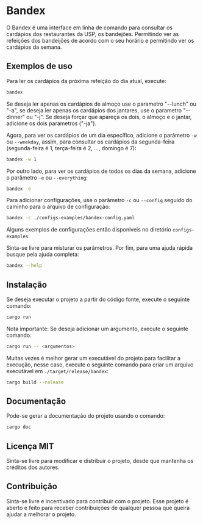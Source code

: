 # Bandex

O Bandex é uma interface em linha de comando para consultar os cardápios dos restaurantes da USP, os bandejões.
Permitindo ver as refeições dos bandeijões de acordo com o seu horário e permitindo ver os cardápios da semana.

## Exemplos de uso

Para ler os cardápios da próxima refeição do dia atual, execute:

```sh
bandex
```

Se deseja ler apenas os cardápios de almoço use o parametro "--lunch" ou "-a", se deseja ler apenas os cardápios
dos jantares, use o parametro "--dinner" ou "-j". Se deseja forçar que apareça os dois, o almoço e o jantar,
adicione os dois parametros ("-ja").

Agora, para ver os cardápios de um dia específico, adicione o parâmetro `-w` ou `--weekday`, assim, para
consultar os cardápios da segunda-feira (segunda-feira é 1, terça-feira é 2, ..., domingo é 7):

```sh
bandex -w 1
```

Por outro lado, para ver os cardápios de todos os dias da semana, adicione o parâmetro `-e` ou `--everything`:

```sh
bandex -e
```

Para adicionar configurações, use o parâmetro `-c` ou `--config` seguido do caminho para o arquivo de configuração:

```sh
bandex -c ./configs-examples/bandex-config.yaml
```

Alguns exemplos de configurações então disponiveis no diretório `configs-examples`.

Sinta-se livre para misturar os parâmetros.
Por fim, para uma ajuda rápida busque pela ajuda completa:

```sh
bandex --help
```

## Instalação

Se deseja executar o projeto a partir do código fonte, execute o seguinte comando:

```sh
cargo run
```

Nota importante: Se deseja adicionar um argumento, execute o seguinte comando:

```sh
cargo run -- <argumentos>
```

Muitas vezes é melhor gerar um executável do projeto para facilitar a execução,
nesse caso, execute o seguinte comando para criar um arquivo executável em `./target/release/bandex`:

```sh
cargo build --release
```

## Documentação

Pode-se gerar a documentação do projeto usando o comando:

```sh
cargo doc
```

## Licença MIT

Sinta-se livre para modificar e distribuir o projeto, desde que mantenha os créditos dos autores.

## Contribuição

Sinta-se livre e incentivado para contribuir com o projeto.
Esse projeto é aberto e feito para receber contribuições de qualquer pessoa que queira ajudar a melhorar o projeto.
